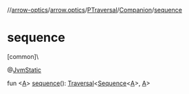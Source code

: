 //[arrow-optics](../../../../index.md)/[arrow.optics](../../index.md)/[PTraversal](../index.md)/[Companion](index.md)/[sequence](sequence.md)

# sequence

[common]\

@[JvmStatic](https://kotlinlang.org/api/latest/jvm/stdlib/kotlin.jvm/-jvm-static/index.html)

fun &lt;[A](sequence.md)&gt; [sequence](sequence.md)(): [Traversal](../../index.md#153853783%2FClasslikes%2F-617900156)&lt;[Sequence](https://kotlinlang.org/api/latest/jvm/stdlib/kotlin.sequences/-sequence/index.html)&lt;[A](sequence.md)&gt;, [A](sequence.md)&gt;
